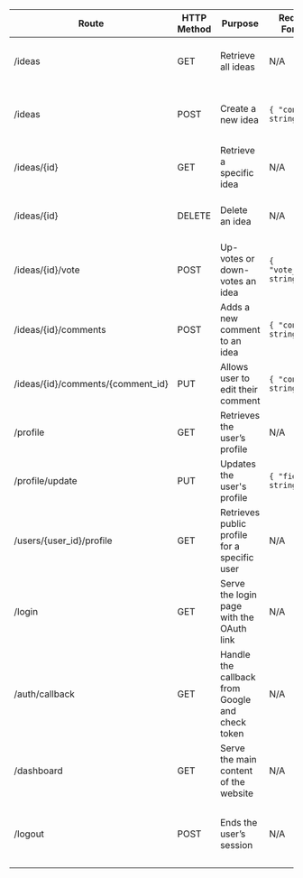 | Route | HTTP Method | Purpose | Request Format | Response Format |
|-------|-------------|---------|----------------|-----------------|
| /ideas | GET | Retrieve all ideas | N/A | `{ "mStatus": "ok", "mData": [list of ideas] }` |
| /ideas | POST | Create a new idea | `{ "content": string }` | `{ "mStatus": "ok", "mData": "Idea created successfully" }` |
| /ideas/{id} | GET | Retrieve a specific idea | N/A | `{ "mStatus": "ok", "mData": { idea details } }` |
| /ideas/{id} | DELETE | Delete an idea | N/A | `{ "mStatus": "ok", "mData": "deleted row" }` |
| /ideas/{id}/vote | POST | Up-votes or down-votes an idea | `{ "vote_type": string }` | `{ "mStatus": "ok", "mData": "Vote registered" }` |
| /ideas/{id}/comments | POST | Adds a new comment to an idea | `{ "content": string }` | `{ "mStatus": "ok", "mData": "Comment added" }` |
| /ideas/{id}/comments/{comment_id} | PUT | Allows user to edit their comment | `{ "content": string }` | `{ "mStatus": "ok", "mData": "Comment updated" }` |
| /profile | GET | Retrieves the user’s profile | N/A | `{ "mStatus": "ok", "mData": { profile details } }` |
| /profile/update | PUT | Updates the user's profile | `{ "field": string }` | `{ "mStatus": "ok", "mData": "Profile updated" }` |
| /users/{user_id}/profile | GET | Retrieves public profile for a specific user | N/A | `{ "mStatus": "ok", "mData": { public profile details } }` |
| /login | GET | Serve the login page with the OAuth link | N/A | `{"mStatus": "ok", "mData": "Redirect to OAuth server."}` |
| /auth/callback | GET | Handle the callback from Google and check token | N/A | `{"mStatus": "ok", "mData": "Session established"}` |
| /dashboard | GET | Serve the main content of the website | N/A | `{"mStatus": "ok", "mData": "Content loaded"}` |
| /logout | POST | Ends the user’s session | N/A | `{ "mStatus": "ok", "mData": "User logged out successfully" }` |

